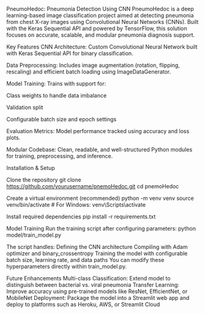 PneumoHedoc: Pneumonia Detection Using CNN
PneumoHedoc is a deep learning-based image classification project aimed at detecting pneumonia from chest X-ray images using Convolutional Neural Networks (CNNs). Built with the Keras Sequential API and powered by TensorFlow, this solution focuses on accurate, scalable, and modular pneumonia diagnosis support.

Key Features
CNN Architecture: Custom Convolutional Neural Network built with Keras Sequential API for binary classification.

Data Preprocessing: Includes image augmentation (rotation, flipping, rescaling) and efficient batch loading using ImageDataGenerator.

Model Training: Trains with support for:

Class weights to handle data imbalance

Validation split

Configurable batch size and epoch settings

Evaluation Metrics: Model performance tracked using accuracy and loss plots.

Modular Codebase: Clean, readable, and well-structured Python modules for training, preprocessing, and inference.

Installation & Setup

Clone the repository
git clone https://github.com/yourusername/pnemoHedoc.git
cd pnemoHedoc

Create a virtual environment (recommended)
python -m venv venv
source venv/bin/activate   # For Windows: venv\Scripts\activate

Install required dependencies
pip install -r requirements.txt

Model Training
Run the training script after configuring parameters:
python model/train_model.py

The script handles:
Defining the CNN architecture
Compiling with Adam optimizer and binary_crossentropy
Training the model with configurable batch size, learning rate, and data paths
You can modify these hyperparameters directly within train_model.py.


Future Enhancements
Multi-class Classification: Extend model to distinguish between bacterial vs. viral pneumonia
Transfer Learning: Improve accuracy using pre-trained models like ResNet, EfficientNet, or MobileNet
Deployment: Package the model into a Streamlit web app and deploy to platforms such as Heroku, AWS, or Streamlit Cloud

